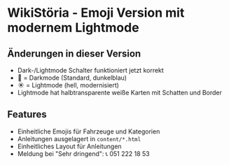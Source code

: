 # WikiStöria - Emoji Version mit modernem Lightmode

## Änderungen in dieser Version
- Dark-/Lightmode Schalter funktioniert jetzt korrekt
- 🌙 = Darkmode (Standard, dunkelblau)
- ☀️ = Lightmode (hell, modernisiert)
- Lightmode hat halbtransparente weiße Karten mit Schatten und Border

## Features
- Einheitliche Emojis für Fahrzeuge und Kategorien
- Anleitungen ausgelagert in `content/*.html`
- Einheitliches Layout für Anleitungen
- Meldung bei "Sehr dringend": 📞 051 222 18 53
